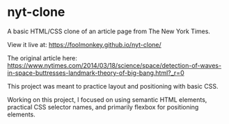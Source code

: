 # nyt-clone
A basic HTML/CSS clone of an article page from The New York Times.

View it live at: https://foolmonkey.github.io/nyt-clone/

The original article here: https://www.nytimes.com/2014/03/18/science/space/detection-of-waves-in-space-buttresses-landmark-theory-of-big-bang.html?_r=0

This project was meant to practice layout and positioning with basic CSS. 

Working on this project, I focused on using semantic HTML elements, practical CSS selector names, and primarily flexbox for positioning elements.
